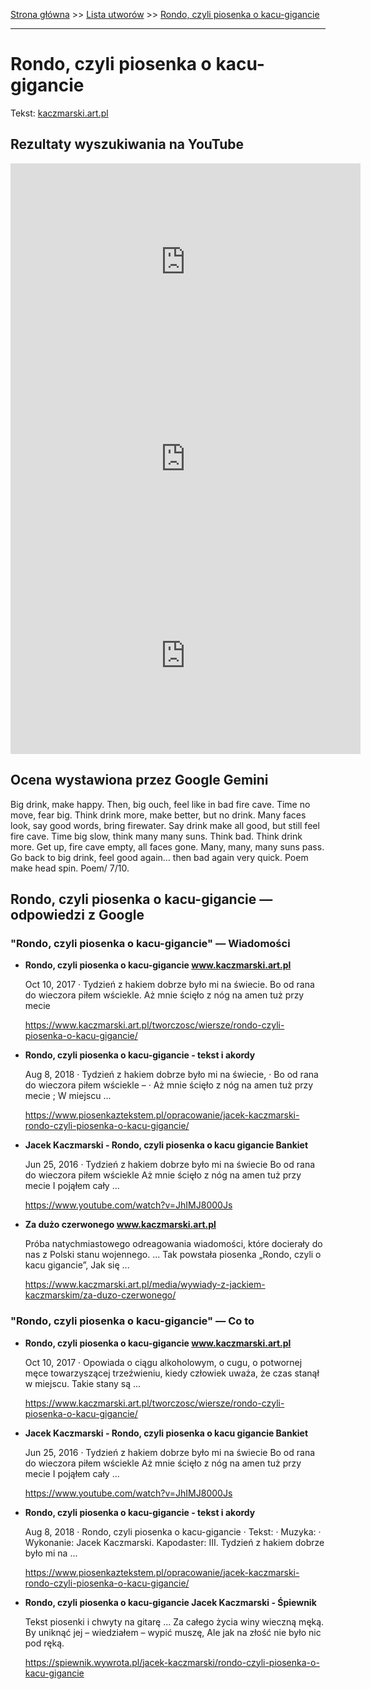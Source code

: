 [Strona główna](../index.md) >> [Lista utworów](../list.md) >> [Rondo, czyli piosenka o kacu-gigancie](518.md)

---

# Rondo, czyli piosenka o kacu-gigancie

Tekst: [kaczmarski.art.pl](https://www.kaczmarski.art.pl/tworczosc/wiersze/rondo-czyli-piosenka-o-kacu-gigancie/)

## Rezultaty wyszukiwania na YouTube

<iframe width="560" height="315" src="https://www.youtube.com/embed/SMa13EdYd94?si=IdontcarewhotheIRSsendsImnotpayingtaxes" title="YouTube video player" frameborder="0" allow="accelerometer; autoplay; clipboard-write; encrypted-media; gyroscope; picture-in-picture; web-share" referrerpolicy="strict-origin-when-cross-origin" allowfullscreen></iframe>

<iframe width="560" height="315" src="https://www.youtube.com/embed/JhIMJ8000Js?si=IdontcarewhotheIRSsendsImnotpayingtaxes" title="YouTube video player" frameborder="0" allow="accelerometer; autoplay; clipboard-write; encrypted-media; gyroscope; picture-in-picture; web-share" referrerpolicy="strict-origin-when-cross-origin" allowfullscreen></iframe>

<iframe width="560" height="315" src="https://www.youtube.com/embed/pIshaEy0EyY?si=IdontcarewhotheIRSsendsImnotpayingtaxes" title="YouTube video player" frameborder="0" allow="accelerometer; autoplay; clipboard-write; encrypted-media; gyroscope; picture-in-picture; web-share" referrerpolicy="strict-origin-when-cross-origin" allowfullscreen></iframe>

## Ocena wystawiona przez Google Gemini

Big drink, make happy. Then, big ouch, feel like in bad fire cave. Time no move, fear big. Think drink more, make better, but no drink. Many faces look, say good words, bring firewater. Say drink make all good, but still feel fire cave. Time big slow, think many many suns. Think bad. Think drink more. Get up, fire cave empty, all faces gone. Many, many, many suns pass. Go back to big drink, feel good again... then bad again very quick. Poem make head spin. Poem/ 7/10.


## Rondo, czyli piosenka o kacu-gigancie — odpowiedzi z Google

### "Rondo, czyli piosenka o kacu-gigancie" — Wiadomości

- **Rondo, czyli piosenka o kacu-gigancie www.kaczmarski.art.pl**

    Oct 10, 2017  ·  Tydzień z hakiem dobrze było mi na świecie. Bo od rana do wieczora piłem wściekle. Aż mnie ścięło z nóg na amen tuż przy mecie 

   <https://www.kaczmarski.art.pl/tworczosc/wiersze/rondo-czyli-piosenka-o-kacu-gigancie/>
- **Rondo, czyli piosenka o kacu-gigancie - tekst i akordy**

    Aug 8, 2018  ·  Tydzień z hakiem dobrze było mi na świecie, · Bo od rana do wieczora piłem wściekle – · Aż mnie ścięło z nóg na amen tuż przy mecie ; W miejscu ... 

   <https://www.piosenkaztekstem.pl/opracowanie/jacek-kaczmarski-rondo-czyli-piosenka-o-kacu-gigancie/>
- **Jacek Kaczmarski - Rondo, czyli piosenka o kacu gigancie Bankiet**

    Jun 25, 2016  ·  Tydzień z hakiem dobrze było mi na świecie Bo od rana do wieczora piłem wściekle Aż mnie ścięło z nóg na amen tuż przy mecie I pojąłem cały ... 

   <https://www.youtube.com/watch?v=JhIMJ8000Js>
- **Za dużo czerwonego www.kaczmarski.art.pl**

    Próba natychmiastowego odreagowania wiadomości, które docierały do nas z Polski stanu wojennego. ... Tak powstała piosenka „Rondo, czyli o kacu gigancie”, Jak się ... 

   <https://www.kaczmarski.art.pl/media/wywiady-z-jackiem-kaczmarskim/za-duzo-czerwonego/>

### "Rondo, czyli piosenka o kacu-gigancie" — Co to

- **Rondo, czyli piosenka o kacu-gigancie www.kaczmarski.art.pl**

    Oct 10, 2017  ·  Opowiada o ciągu alkoholowym, o cugu, o potwornej męce towarzyszącej trzeźwieniu, kiedy człowiek uważa, że czas stanął w miejscu. Takie stany są ... 

   <https://www.kaczmarski.art.pl/tworczosc/wiersze/rondo-czyli-piosenka-o-kacu-gigancie/>
- **Jacek Kaczmarski - Rondo, czyli piosenka o kacu gigancie Bankiet**

    Jun 25, 2016  ·  Tydzień z hakiem dobrze było mi na świecie Bo od rana do wieczora piłem wściekle Aż mnie ścięło z nóg na amen tuż przy mecie I pojąłem cały ... 

   <https://www.youtube.com/watch?v=JhIMJ8000Js>
- **Rondo, czyli piosenka o kacu-gigancie - tekst i akordy**

    Aug 8, 2018  ·  Rondo, czyli piosenka o kacu-gigancie · Tekst: · Muzyka: · Wykonanie: Jacek Kaczmarski. Kapodaster: III. Tydzień z hakiem dobrze było mi na ... 

   <https://www.piosenkaztekstem.pl/opracowanie/jacek-kaczmarski-rondo-czyli-piosenka-o-kacu-gigancie/>
- **Rondo, czyli piosenka o kacu-gigancie Jacek Kaczmarski - Śpiewnik**

    Tekst piosenki i chwyty na gitarę ... Za całego życia winy wieczną męką. By uniknąć jej – wiedziałem – wypić muszę, Ale jak na złość nie było nic pod ręką. 

   <https://spiewnik.wywrota.pl/jacek-kaczmarski/rondo-czyli-piosenka-o-kacu-gigancie>

